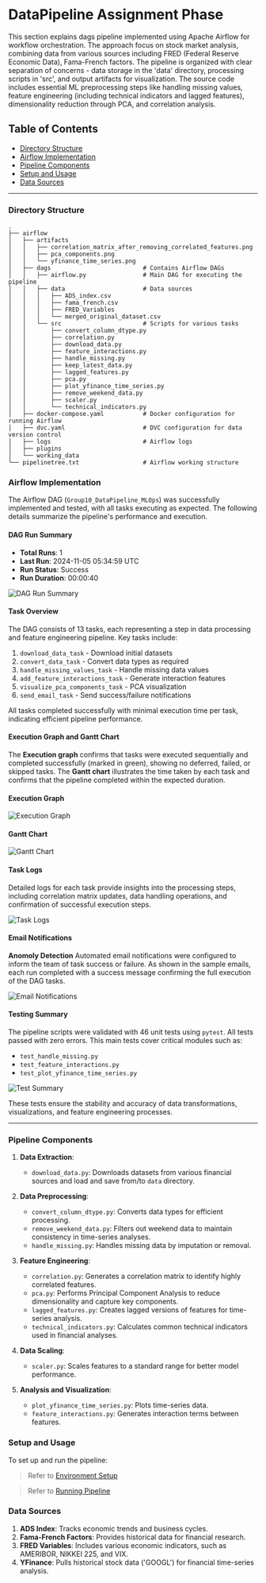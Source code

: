 # DataPipeline Assignment Phase

This section explains dags pipeline implemented using Apache Airflow for workflow orchestration. The approach focus on stock market analysis, combining data from various sources including FRED (Federal Reserve Economic Data), Fama-French factors. The pipeline is organized with clear separation of concerns - data storage in the 'data' directory, processing scripts in 'src', and output artifacts for visualization. The source code includes essential ML preprocessing steps like handling missing values, feature engineering (including technical indicators and lagged features), dimensionality reduction through PCA, and correlation analysis. 

## Table of Contents
- [Directory Structure](#directory-structure)
- [Airflow Implementation](#airflow-implementation)
- [Pipeline Components](#pipeline-components)
- [Setup and Usage](#setup-and-usage)
- [Data Sources](#data-sources)

---

### Directory Structure

```
.
├── airflow
│   ├── artifacts                    
│   │   ├── correlation_matrix_after_removing_correlated_features.png
│   │   ├── pca_components.png
│   │   └── yfinance_time_series.png
│   ├── dags                          # Contains Airflow DAGs
│   │   ├── airflow.py                # Main DAG for executing the pipeline
│   │   ├── data                      # Data sources 
│   │   │   ├── ADS_index.csv
│   │   │   ├── fama_french.csv
│   │   │   ├── FRED_Variables        
│   │   │   └── merged_original_dataset.csv
│   │   └── src                       # Scripts for various tasks
│   │       ├── convert_column_dtype.py
│   │       ├── correlation.py
│   │       ├── download_data.py
│   │       ├── feature_interactions.py
│   │       ├── handle_missing.py
│   │       ├── keep_latest_data.py
│   │       ├── lagged_features.py
│   │       ├── pca.py
│   │       ├── plot_yfinance_time_series.py
│   │       ├── remove_weekend_data.py
│   │       ├── scaler.py
│   │       └── technical_indicators.py
│   ├── docker-compose.yaml           # Docker configuration for running Airflow
│   ├── dvc.yaml                      # DVC configuration for data version control
│   ├── logs                          # Airflow logs
│   ├── plugins                      
│   └── working_data                  
└── pipelinetree.txt                  # Airflow working structure
```
### Airflow Implementation

The Airflow DAG (`Group10_DataPipeline_MLOps`) was successfully implemented and tested, with all tasks executing as expected. The following details summarize the pipeline's performance and execution.

#### DAG Run Summary
- **Total Runs**: 1
- **Last Run**: 2024-11-05 05:34:59 UTC
- **Run Status**: Success
- **Run Duration**: 00:00:40

![DAG Run Summary](https://github.com/IE7374-MachineLearningOperations/StockPricePrediction/blob/bf7526844544398e53ca528f30e883d1d87a493c/assets/airflow_dags.jpeg)

#### Task Overview
The DAG consists of 13 tasks, each representing a step in data processing and feature engineering pipeline. Key tasks include:
1. `download_data_task` - Download initial datasets
2. `convert_data_task` - Convert data types as required
3. `handle_missing_values_task` - Handle missing data values
4. `add_feature_interactions_task` - Generate interaction features
5. `visualize_pca_components_task` - PCA visualization
6. `send_email_task` - Send success/failure notifications

All tasks completed successfully with minimal execution time per task, indicating efficient pipeline performance.

#### Execution Graph and Gantt Chart
The **Execution graph** confirms that tasks were executed sequentially and completed successfully (marked in green), showing no deferred, failed, or skipped tasks. The **Gantt chart** illustrates the time taken by each task and confirms that the pipeline completed within the expected duration.

#### Execution Graph
![Execution Graph](https://github.com/IE7374-MachineLearningOperations/StockPricePrediction/blob/bf7526844544398e53ca528f30e883d1d87a493c/assets/airflow_graph.jpeg)

#### Gantt Chart
![Gantt Chart](https://github.com/IE7374-MachineLearningOperations/StockPricePrediction/blob/bf7526844544398e53ca528f30e883d1d87a493c/assets/gantt.jpeg)

#### Task Logs
Detailed logs for each task provide insights into the processing steps, including correlation matrix updates, data handling operations, and confirmation of successful execution steps. 

![Task Logs](https://github.com/IE7374-MachineLearningOperations/StockPricePrediction/blob/bf7526844544398e53ca528f30e883d1d87a493c/assets/airflow_logging.jpeg)

#### Email Notifications 
 **Anomoly Detection**
Automated email notifications were configured to inform the team of task success or failure. As shown in the sample emails, each run completed with a success message confirming the full execution of the DAG tasks.

![Email Notifications](https://github.com/IE7374-MachineLearningOperations/StockPricePrediction/blob/bf7526844544398e53ca528f30e883d1d87a493c/assets/email_notification.jpeg)

#### Testing Summary
The pipeline scripts were validated with 46 unit tests using `pytest`. All tests passed with zero errors. This main tests cover critical modules such as:
- `test_handle_missing.py`
- `test_feature_interactions.py`
- `test_plot_yfinance_time_series.py`

![Test Summary](https://github.com/IE7374-MachineLearningOperations/StockPricePrediction/blob/bf7526844544398e53ca528f30e883d1d87a493c/assets/test_functions.jpeg)

These tests ensure the stability and accuracy of data transformations, visualizations, and feature engineering processes.

---

### Pipeline Components

1. **Data Extraction**:
   - `download_data.py`: Downloads datasets from various financial sources and load and save from/to `data` directory.

2. **Data Preprocessing**:
   - `convert_column_dtype.py`: Converts data types for efficient processing.
   - `remove_weekend_data.py`: Filters out weekend data to maintain consistency in time-series analyses.
   - `handle_missing.py`: Handles missing data by imputation or removal.

3. **Feature Engineering**:
   - `correlation.py`: Generates a correlation matrix to identify highly correlated features.
   - `pca.py`: Performs Principal Component Analysis to reduce dimensionality and capture key components.
   - `lagged_features.py`: Creates lagged versions of features for time-series analysis.
   - `technical_indicators.py`: Calculates common technical indicators used in financial analyses.

4. **Data Scaling**:
   - `scaler.py`: Scales features to a standard range for better model performance.

5. **Analysis and Visualization**:
   - `plot_yfinance_time_series.py`: Plots time-series data.
   - `feature_interactions.py`: Generates interaction terms between features.

### Setup and Usage

To set up and run the pipeline:

   > Refer to [Environment Setup](https://github.com/IE7374-MachineLearningOperations/StockPricePrediction/tree/main?tab=readme-ov-file#environment-setup) 

   > Refer to [Running Pipeline](https://github.com/IE7374-MachineLearningOperations/StockPricePrediction/tree/main?tab=readme-ov-file#running-the-pipeline)

### Data Sources

1. **ADS Index**: Tracks economic trends and business cycles.
2. **Fama-French Factors**: Provides historical data for financial research.
3. **FRED Variables**: Includes various economic indicators, such as AMERIBOR, NIKKEI 225, and VIX.
4. **YFinance**: Pulls historical stock data ('GOOGL') for financial time-series analysis. 
